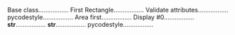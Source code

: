 Base class.................
First Rectangle.................
Validate attributes.................
pycodestyle.................
Area first.................
Display #0.................
__str__.................
__str__.................
pycodestyle.................
